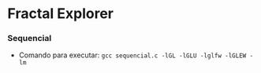 # Fractal Explorer
### Sequencial
 - Comando para executar: `gcc sequencial.c -lGL -lGLU -lglfw -lGLEW -lm`
